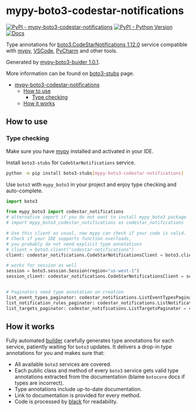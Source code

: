# mypy-boto3-codestar-notifications

[![PyPI - mypy-boto3-codestar-notifications](https://img.shields.io/pypi/v/mypy-boto3-codestar-notifications.svg?color=blue)](https://pypi.org/project/mypy-boto3-codestar-notifications)
[![PyPI - Python Version](https://img.shields.io/pypi/pyversions/mypy-boto3-codestar-notifications.svg?color=blue)](https://pypi.org/project/mypy-boto3-codestar-notifications)
[![Docs](https://img.shields.io/readthedocs/mypy-boto3-builder.svg?color=blue)](https://mypy-boto3-builder.readthedocs.io/)

Type annotations for
[boto3.CodeStarNotifications 1.12.0](https://boto3.amazonaws.com/v1/documentation/api/1.12.0/reference/services/codestar-notifications.html#CodeStarNotifications) service
compatible with [mypy](https://github.com/python/mypy), [VSCode](https://code.visualstudio.com/),
[PyCharm](https://www.jetbrains.com/pycharm/) and other tools.

Generated by [mypy-boto3-buider 1.0.1](https://github.com/vemel/mypy_boto3_builder).

More information can be found on [boto3-stubs](https://pypi.org/project/boto3-stubs/) page.

- [mypy-boto3-codestar-notifications](#mypy-boto3-codestar-notifications)
  - [How to use](#how-to-use)
    - [Type checking](#type-checking)
  - [How it works](#how-it-works)

## How to use

### Type checking

Make sure you have [mypy](https://github.com/python/mypy) installed and activated in your IDE.

Install `boto3-stubs` for `CodeStarNotifications` service.

```bash
python -m pip install boto3-stubs[mypy-boto3-codestar-notifications]
```

Use `boto3` with `mypy_boto3` in your project and enjoy type checking and auto-complete.

```python
import boto3

from mypy_boto3 import codestar_notifications
# alternative import if you do not want to install mypy_boto3 package
# import mypy_boto3_codestar_notifications as codestar_notifications

# Use this client as usual, now mypy can check if your code is valid.
# Check if your IDE supports function overloads,
# you probably do not need explicit type annotations
# client = boto3.client("codestar-notifications")
client: codestar_notifications.CodeStarNotificationsClient = boto3.client("codestar-notifications")

# works for session as well
session = boto3.session.Session(region="us-west-1")
session_client: codestar_notifications.CodeStarNotificationsClient = session.client("codestar-notifications")


# Paginators need type annotation on creation
list_event_types_paginator: codestar_notifications.ListEventTypesPaginator = client.get_paginator("list_event_types")
list_notification_rules_paginator: codestar_notifications.ListNotificationRulesPaginator = client.get_paginator("list_notification_rules")
list_targets_paginator: codestar_notifications.ListTargetsPaginator = client.get_paginator("list_targets")
```

## How it works

Fully automated [builder](https://github.com/vemel/mypy_boto3_builder) carefully generates
type annotations for each service, patiently waiting for `boto3` updates. It delivers
a drop-in type annotations for you and makes sure that:

- All available `boto3` services are covered.
- Each public class and method of every `boto3` service gets valid type annotations
  extracted from the documentation (blame `botocore` docs if types are incorrect).
- Type annotations include up-to-date documentation.
- Link to documentation is provided for every method.
- Code is processed by [black](https://github.com/psf/black) for readability.